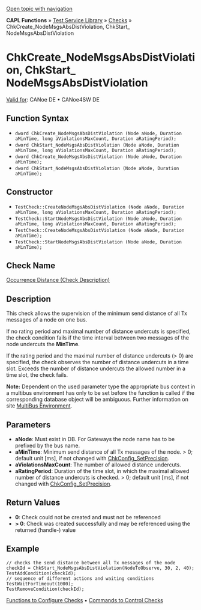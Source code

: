 [Open topic with navigation](../../../../../CANoeDEFamily.htm#Topics/CAPLFunctions/Test/Functions/CAPLfunctionChkCreateNodeMsgsAbsDistViolation.md)

**CAPL Functions** » [Test Service Library](../CAPLfunctionsTSLOverview.md) » [Checks](../CAPLfunctionsTSLCheckOverview.md) » ChkCreate_NodeMsgsAbsDistViolation, ChkStart_ NodeMsgsAbsDistViolation

# ChkCreate_NodeMsgsAbsDistViolation, ChkStart_ NodeMsgsAbsDistViolation

[Valid for](../../../Shared/FeatureAvailability.md): CANoe DE • CANoe4SW DE

## Function Syntax

- `dword ChkCreate_NodeMsgsAbsDistViolation (Node aNode, Duration aMinTime, long aViolationsMaxCount, Duration aRatingPeriod);`
- `dword ChkStart_NodeMsgsAbsDistViolation (Node aNode, Duration aMinTime, long aViolationsMaxCount, Duration aRatingPeriod);`
- `dword ChkCreate_NodeMsgsAbsDistViolation (Node aNode, Duration aMinTime);`
- `dword ChkStart_NodeMsgsAbsDistViolation (Node aNode, Duration aMinTime);`

## Constructor

- `TestCheck::CreateNodeMsgsAbsDistViolation (Node aNode, Duration aMinTime, long aViolationsMaxCount, Duration aRatingPeriod);`
- `TestCheck::StartNodeMsgsAbsDistViolation (Node aNode, Duration aMinTime, long aViolationsMaxCount, Duration aRatingPeriod);`
- `TestCheck::CreateNodeMsgsAbsDistViolation (Node aNode, Duration aMinTime);`
- `TestCheck::StartNodeMsgsAbsDistViolation (Node aNode, Duration aMinTime);`

## Check Name

[Occurrence Distance (Check Description)](../../../TestCommands/CheckDescriptions/CDOccurrenceDistance.md)

## Description

This check allows the supervision of the minimum send distance of all Tx messages of a node on one bus.

If no rating period and maximal number of distance undercuts is specified, the check condition fails if the time interval between two messages of the node undercuts the **MinTime**.

If the rating period and the maximal number of distance undercuts (> 0) are specified, the check observes the number of distance undercuts in a time slot. Exceeds the number of distance undercuts the allowed number in a time slot, the check fails.

**Note:** Dependent on the used parameter type the appropriate bus context in a multibus environment has only to be set before the function is called if the corresponding database object will be ambiguous. Further information on site [MultiBus Environment](../../../Shared/CAPL/General/TestMultiBusEnvironment.md).

## Parameters

- **aNode**: Must exist in DB. For Gateways the node name has to be prefixed by the bus name.
- **aMinTime**: Minimum send distance of all Tx messages of the node. > 0; default unit [ms], if not changed with [ChkConfig_SetPrecision](CAPLfunctionChkConfigSetPrecision.md).
- **aViolationsMaxCount**: The number of allowed distance undercuts.
- **aRatingPeriod**: Duration of the time slot, in which the maximal allowed number of distance undercuts is checked. > 0; default unit [ms], if not changed with [ChkConfig_SetPrecision](CAPLfunctionChkConfigSetPrecision.md).

## Return Values

- **0**: Check could not be created and must not be referenced
- **> 0**: Check was created successfully and may be referenced using the returned (handle-) value

## Example

```plaintext
// checks the send distance between all Tx messages of the node
checkId = ChkStart_NodeMsgsAbsDistViolation(NodeToObserve, 30, 2, 40);
TestAddCondition(checkId);
// sequence of different actions and waiting conditions
TestWaitForTimeout(1000);
TestRemoveCondition(checkId);
```

[Functions to Configure Checks](../CAPLfunctionsTSLConfigurationFunctions.md) • [Commands to Control Checks](../CAPLfunctionsTSLCheckControlCommands.md)
